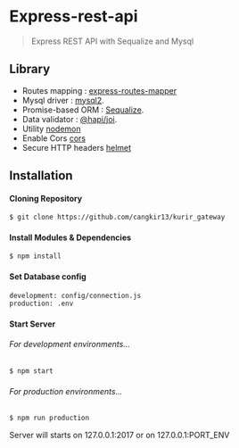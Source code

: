 # Express-rest-api

> Express REST API with Sequalize and Mysql
## Library

- Routes mapping : [express-routes-mapper](https://github.com/aichbauer/express-routes-mapper)
- Mysql driver : [mysql2](https://www.npmjs.com/package/mysql2).
- Promise-based ORM : [Sequalize](https://www.npmjs.com/package/sequelize).
- Data validator : [@hapi/joi](https://www.npmjs.com/package/@hapi/joi).
- Utility [nodemon](https://www.npmjs.com/package/nodemon)
- Enable Cors [cors](https://www.npmjs.com/package/cors)
- Secure HTTP headers [helmet](https://www.npmjs.com/package/helmet)


## Installation
#### Cloning Repository 

```sh
$ git clone https://github.com/cangkir13/kurir_gateway
``` 

#### Install Modules & Dependencies

```sh
$ npm install
```
#### Set Database config
```sh
development: config/connection.js
production: .env
```
#### Start Server
###### For development environments...
```sh
$ npm start
```
###### For production environments...
```sh
$ npm run production
```
Server will starts on 127.0.0.1:2017 or on 127.0.0.1:PORT_ENV






